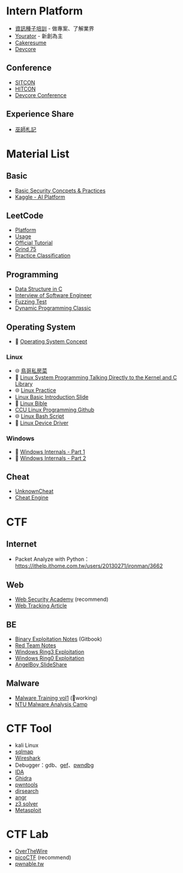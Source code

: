 # Intern Platform
* [資訊種子培訓](https://itseed.tw) - 做專案、了解業界
* [Yourator](https://www.yourator.co) - 新創為主
* [Cakeresume](https://www.cakeresume.com/zh-TW)
* [Devcore](https://devco.re)

## Conference
* [SITCON](https://sitcon.org/2025/)
* [HITCON](https://hitcon.org)
* [Devcore Conference](https://conf.devco.re/2025/)

## Experience Share
* [巫師札記](https://wizardkuo.com)

# Material List

## Basic
* [Basic Security Concpets & Practices](https://ithelp.ithome.com.tw/users/20141088/ironman/5548)
* [Kaggle - AI Platform](https://www.kaggle.com)

## LeetCode
* [Platform](https://leetcode.com/)
* [Usage](https://ithelp.ithome.com.tw/articles/10213928)
* [Official Tutorial](https://leetcode.com/explore/learn/)
* [Grind 75](https://www.techinterviewhandbook.org/grind75?hours=10&weeks=15)
* [Practice Classification](https://github.com/wisdompeak/LeetCode)


## Programming
* [Data Structure in C](https://github.com/ksw2000/Data-Structure-in-C)
* [Interview of Software Engineer](https://ithelp.ithome.com.tw/users/20152262/ironman/56)
* [Fuzzing Test](https://ithelp.ithome.com.tw/articles/10287619)
* [Dynamic Programming Classic](https://ithelp.ithome.com.tw/users/20112376/ironman/2672)

## Operating System
* 📖 [Operating System Concept](https://www.amazon.com/Operating-System-Concepts-Abraham-Silberschatz/dp/1119800366)

### Linux
* 🌐 [鳥哥私房菜](https://linux.vbird.org)
* 📖 [Linux System Programming Talking Directly to the Kernel and C Library](https://github.com/amir-ice-1516-iu/study/blob/master/Linux%20System%20Programming%20Talking%20Directly%20to%20the%20Kernel%20and%20C%20Library%20(%20PDFDrive%20).pdf)
* 🌐 [Linux Practice](https://linuxjourney.com)
* [Linux Basic Introduction Slide](https://github.com/Ice1187/My-Slides/blob/main/Linux%20Basic.pdf)
* 📖 [Linux Bible](https://edu.anarcho-copy.org/Against%20Security%20-%20Self%20Security/linux-bible-christopher-negus-10th.pdf)
* [CCU Linux Programming Github](https://github.com/shiwulo/system-programming)
* 🌐 [Linux Bash Script](https://bash.cyberciti.biz/guide/Main_Page)
* 📖 [Linux Device Driver](https://lwn.net/Kernel/LDD3/)

### Windows
* 📖 [Windows Internals - Part 1](https://www.amazon.com/Windows-Internals-Part-architecture-management/dp/0735684189)
* 📖 [Windows Internals - Part 2](https://www.amazon.com/-/zh_TW/Windows-Internals-Part-Developer-Reference/dp/0735665877)

## Cheat
* [UnknownCheat](https://www.unknowncheats.me/forum/programming-for-beginners/267073-coding-hacking-introduction-guide-practical-external-game-hacking.html?s=35bfcde36a5f3f8d23eca6302e1d0f40)
* [Cheat Engine](https://www.cheatengine.org)

# CTF

## Internet
* Packet Analyze with Python：https://ithelp.ithome.com.tw/users/20130271/ironman/3662

## Web
* [Web Security Academy](https://portswigger.net/web-security/dashboard) (recommend)
* [Web Tracking Article](https://ithelp.ithome.com.tw/users/20152544/ironman/57)

## BE
* [Binary Exploitation Notes](https://ir0nstone.gitbook.io/notes/types/stack/introduction) (Gitbook)
* [Red Team Notes](https://www.ired.team)
* [Windows Ring3 Exploitation](https://ithelp.ithome.com.tw/users/20129318/ironman/4165)
* [Windows Ring0 Exploitation](https://ithelp.ithome.com.tw/users/20129318/ironman/6649)
* [AngelBoy SlideShare](https://www.slideshare.net/AngelBoy1/presentations)

## Malware
* [Malware Training vol1](https://github.com/hasherezade/malware_training_vol1/tree/main) (🚧working)
* [NTU Malware Analysis Camp](https://github.com/Ice1187/My-Slides/blob/main/Windows%20Malware%20RE.pdf)

# CTF Tool
* kali Linux
* [sqlmap](https://github.com/sqlmapproject/sqlmap)
* [Wireshark](https://www.wireshark.org)
* Debugger：gdb、[gef](https://github.com/hugsy/gef)、[pwndbg](https://github.com/pwndbg/pwndbg)
* [IDA](https://hex-rays.com/ida-free/)
* [Ghidra](https://github.com/NationalSecurityAgency/ghidra)
* [pwntools](https://github.com/Gallopsled/pwntools)
* [dirsearch](https://github.com/maurosoria/dirsearch)
* [angr](https://github.com/angr/angr)
* [z3 solver](https://github.com/Z3Prover/z3)
* [Metasploit](https://github.com/rapid7/metasploit-framework)

# CTF Lab
* [OverTheWire](https://overthewire.org/wargames/)
* [picoCTF](https://picoctf.org) (recommend)
* [pwnable.tw](https://pwnable.tw)
